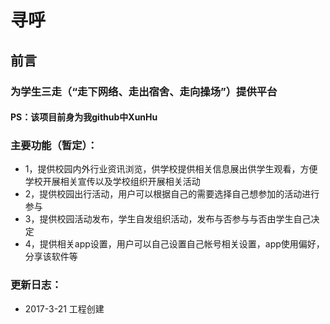 # 寻呼
## 前言
### 为学生三走（“走下网络、走出宿舍、走向操场”）提供平台
#### PS：该项目前身为我github中XunHu
### 主要功能（暂定）：
* 1，提供校园内外行业资讯浏览，供学校提供相关信息展出供学生观看，方便学校开展相关宣传以及学校组织开展相关活动
* 2，提供校园出行活动，用户可以根据自己的需要选择自己想参加的活动进行参与
* 3，提供校园活动发布，学生自发组织活动，发布与否参与与否由学生自己决定
* 4，提供相关app设置，用户可以自己设置自己帐号相关设置，app使用偏好，分享该软件等

### 更新日志：
* 2017-3-21 工程创建
